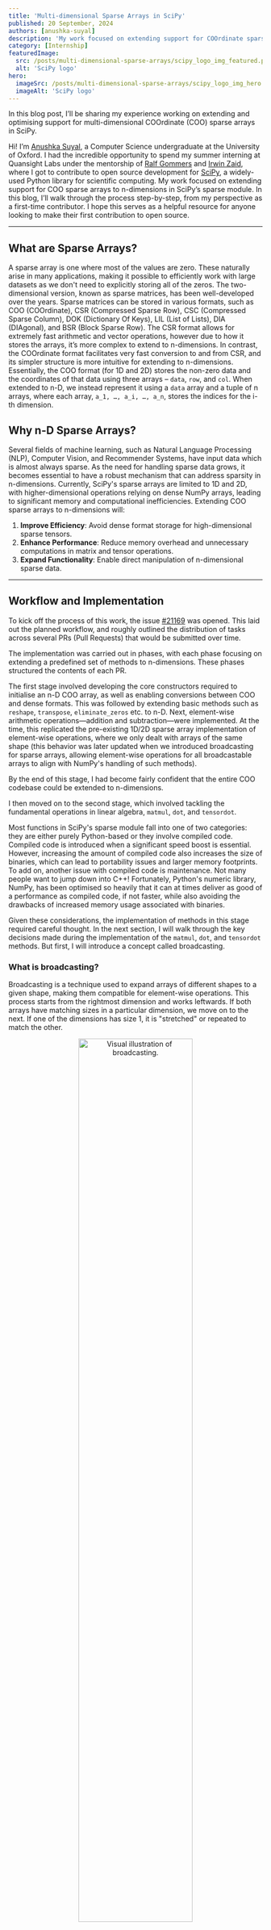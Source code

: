 ```yaml
---
title: 'Multi-dimensional Sparse Arrays in SciPy'
published: 20 September, 2024
authors: [anushka-suyal]
description: 'My work focused on extending support for COOrdinate sparse arrays in SciPy to n-dimensions.'
category: [Internship]
featuredImage:
  src: /posts/multi-dimensional-sparse-arrays/scipy_logo_img_featured.png
  alt: 'SciPy logo'
hero:
  imageSrc: /posts/multi-dimensional-sparse-arrays/scipy_logo_img_hero.png
  imageAlt: 'SciPy logo'
---
```


In this blog post, I’ll be sharing my experience working on extending and optimising support for multi-dimensional COOrdinate (COO) sparse arrays in SciPy.

Hi! I’m [Anushka Suyal](https://github.com/anushkasuyal), a Computer Science undergraduate at the University of Oxford.
I had the incredible opportunity to spend my summer interning at Quansight Labs under the mentorship of [Ralf Gommers](https://github.com/rgommers) and [Irwin Zaid](https://github.com/izaid), where I got to contribute to open source development for [SciPy](https://github.com/scipy/scipy), a widely-used Python library for scientific computing.
My work focused on extending support for COO sparse arrays to n-dimensions in SciPy’s sparse module. In this blog, I’ll walk through the process step-by-step, from my perspective as a first-time contributor. I hope this serves as a helpful resource for anyone looking to make their first contribution to open source.

---

## What are Sparse Arrays?

A sparse array is one where most of the values are zero. These naturally arise in many applications, making it possible to efficiently work with large datasets as we don't need to explicitly storing all of the zeros.
The two-dimensional version, known as sparse matrices, has been well-developed over the years. Sparse matrices can be stored in various formats, such as COO (COOrdinate), CSR (Compressed Sparse Row), CSC (Compressed Sparse Column), DOK (Dictionary Of Keys), LIL (List of Lists), DIA (DIAgonal), and BSR (Block Sparse Row).
The CSR format allows for extremely fast arithmetic and vector operations, however due to how it stores the arrays, it’s more complex to extend to n-dimensions. In contrast, the COOrdinate format facilitates very fast conversion to and from CSR, and its simpler structure is more intuitive for extending to n-dimensions. Essentially, the COO format (for 1D and 2D) stores the non-zero data and the coordinates of that data using three arrays – `data`, `row`, and `col`. When extended to n-D, we instead represent it using a `data` array and a tuple of n arrays, where each array, `a_1, …, a_i, …, a_n`, stores the indices for the i-th dimension.

## Why n-D Sparse Arrays?

Several fields of machine learning, such as Natural Language Processing (NLP), Computer Vision, and Recommender Systems, have input data which is almost always sparse. As the need for handling sparse data grows, it becomes essential to have a robust mechanism that can address sparsity in n-dimensions.
Currently, SciPy's sparse arrays are limited to 1D and 2D, with higher-dimensional operations relying on dense NumPy arrays, leading to significant memory and computational inefficiencies. Extending COO sparse arrays to n-dimensions will:

1. **Improve Efficiency**: Avoid dense format storage for high-dimensional sparse tensors.
2. **Enhance Performance**: Reduce memory overhead and unnecessary computations in matrix and tensor operations.
3. **Expand Functionality**: Enable direct manipulation of n-dimensional sparse data.

---

## Workflow and Implementation

To kick off the process of this work, the issue [#21169](https://github.com/scipy/scipy/issues/21169) was opened.
This laid out the planned workflow, and roughly outlined the distribution of tasks across several PRs (Pull Requests) that would be submitted over time.

The implementation was carried out in phases, with each phase focusing on extending a predefined set of methods to n-dimensions. These phases structured the contents of each PR.

The first stage involved developing the core constructors required to initialise an n-D COO array, as well as enabling conversions between COO and dense formats. This was followed by extending basic methods such as `reshape`, `transpose`, `eliminate_zeros` etc. to n-D. Next, element-wise arithmetic operations—addition and subtraction—were implemented. At the time, this replicated the pre-existing 1D/2D sparse array implementation of element-wise operations, where we only dealt with arrays of the same shape (this behavior was later updated when we introduced broadcasting for sparse arrays, allowing element-wise operations for all broadcastable arrays to align with NumPy's handling of such methods).

By the end of this stage, I had become fairly confident that the entire COO codebase could be extended to n-dimensions.

I then moved on to the second stage, which involved tackling the fundamental operations in linear algebra, `matmul`, `dot`, and `tensordot`.

Most functions in SciPy's sparse module fall into one of two categories: they are either purely Python-based or they involve compiled code. Compiled code is introduced when a significant speed boost is essential. However, increasing the amount of compiled code also increases the size of binaries, which can lead to portability issues and larger memory footprints. To add on, another issue with compiled code is maintenance. Not many people want to jump down into C++! Fortunately, Python's numeric library, NumPy, has been optimised so heavily that it can at times deliver as good of a performance as compiled code, if not faster, while also avoiding the drawbacks of increased memory usage associated with binaries.

Given these considerations, the implementation of methods in this stage required careful thought. In the next section, I will walk through the key decisions made during the implementation of the `matmul`, `dot`, and `tensordot` methods. But first, I will introduce a concept called broadcasting.

### What is broadcasting?

Broadcasting is a technique used to expand arrays of different shapes to a given shape, making them compatible for element-wise operations. This process starts from the rightmost dimension and works leftwards. If both arrays have matching sizes in a particular dimension, we move on to the next. If one of the dimensions has size 1, it is "stretched" or repeated to match the other.

<p align="center">
  <img
    alt="Visual illustration of broadcasting."
    src="/posts/multi-dimensional-sparse-arrays/broadcasting.png"
    width="67%"
  />
</p>
<i align="center">
  Retrieved from NumPy Documentation.
</i>

NumPy provides a method `broadcast_to`, which allows a dense array to be broadcast to a specific shape.

The first task in this phase was to implement a method that replicates this behavior for COO arrays. However, it’s important to note that whie NumPy generates a "view" of the original array, the method we introduced instantiated a new `coo_array` object whose `data` and `coords` attributes were generated by tiling and repeating the original array's `data` and `coords`.
This distinction is important because creating a view, as in NumPy, avoids duplicating data in memory, which is especially relevant when dealing with large arrays. In contrast, creating a new object (as we do here) involves copying the data, which can be more memory- and computation-intensive. For more details on copies and views in NumPy, see [this documentation](https://numpy.org/doc/stable/user/basics.copies.html).

### `matmul`

When multiplying matrices `A` and `B`, we require that the **number of columns of A == number of rows of B**, i.e. `A` has shape `(m,n)` and `B` has shape `(n,p)`. But what about multiplying arrays which have more than two dimensions? In this case, we broadcast both arrays over the leading dimensions (those before the last two). The last two dimensions are treated as matrices and must satisfy the matrix multiplication rule, while the remaining dimensions are broadcasted as needed.

If `A` has shape `(..., m, n)` and `B` has shape `(..., n, p)`, the result will have shape `(..., m, p)` after performing matrix multiplication on the last two dimensions of `A` and `B`.
If the leading dimensions are not the same, broadcasting applies to make them compatible by expanding dimensions where necessary according to certain rules (see more on [broadcasting](https://numpy.org/doc/stable/user/basics.broadcasting.html)).

Example:

Let `A` have shape `(4, 5, 1, 3, 6)` and `B` have shape `(1, 9, 6, 7)`. The product's shape will end in `(3, 7)` (as `(m,n) × (n, k) -> (m, k)`). We then compare the leading dimensions of `A` and `B`, `(4, 5, 1)` and `(1, 9)` and expand the dimensions such that both arrays have the same leading dimensions: `(4, 5, 9)`. Now, we can broadcast `A` from shape `(4, 5, 1, 3, 6)` to `(4, 5, 9, 3, 6)`, and `B` from shape `(1, 9, 6, 7)` to `(4, 5, 9, 6, 7)`.

Developing functionality for `matmul` involved considering two cases:

1. **Multiplication of a sparse array by a sparse array** -
   In this case, we first broadcast both arrays, then convert them to block-diagonal form in COO format (using helper function `_block_diag`). Afterward, we convert the 2D block-diagonal arrays into CSR format and use `csr_matmat` for efficient 2D sparse-sparse matrix multiplication, and convert the 2-D block diagonal product to an n-D COO array (using `_extract_block_diag`) to obtain the final result.

   The process may be better understood through the following code:

   ```python
   # Determine the new shape to broadcast A and B
   broadcast_shape = np.broadcast_shapes(shape_A[:-2], shape_B[:-2])
   new_shape_A = broadcast_shape + shape_A[-2:]
   new_shape_B = broadcast_shape + shape_B[-2:]

   A_broadcasted = A.broadcast_to(new_shape_A)
   B_broadcasted = B.broadcast_to(new_shape_B)

   # Convert n-D COO arrays to 2-D block diagonal arrays
   A_block_diag = _block_diag(A_broadcasted)
   B_block_diag = _block_diag(B_broadcasted)

   # Use csr_matmat to perform sparse matrix multiplication
   C_block_diag = (A_block_diag @ B_block_diag).tocoo() # calls 2-D COO matmul, which routes via CSR

   product_shape = broadcast_shape + (A.shape[-2], B.shape[-1])

   # Convert the 2-D block diagonal array back to n-D
   C = _extract_block_diag(C_block_diag, shape=product_shape)

   return C
   ```

2. **Multiplication of a sparse array by a dense array** -
   First, we broadcast `A` and `B`, then we call a C++ function `coo_matmat_dense_nd` which performs n-D sparse-dense multiplication (this is the n-D extension of the 2-D function `coo_matmat_dense` which I added in [PR #21240](https://github.com/scipy/scipy/pull/21240)).

   Without diving too deep into the C++ logic, I want to introduce the concept of strides with the following code snippet:

   ```cpp
   std::vector<npy_int64> strides_B(n_dim);
   strides[n_dim - 1] = 1;
   for (npy_int64 i = n_dim - 2; i >= 0; --i) {
        strides[i] = strides[i + 1] * shape[i + 1];
   }
   ```

   This code creates an array `strides`, which stores the step size needed to move from one element to the next along a particular axis in a multi-dimensional array.

   There are two common approaches for storing matrices/arrays in memory, namely **column-major** and **row-major** ordering.
   C and C++ use row-major ordering, meaning elements of a row are stored contiguously in memory. This ordering determines how strides are defined for traversing the array.

<p align="center">
  <img
    alt="Visual representation of row-major and column-major ordering."
    src="/posts/multi-dimensional-sparse-arrays/row_and_column_major_order.png"
    width="67%"
  />
</p>
<i align="center">
  Retrieved from Wikipedia Commons, authored by CMG Lee.
</i>

### `dot`/`tensordot`

- **Dot**

  1.  **Dot of a sparse array with a sparse array** -
      To compute the dot product of two n-D COO arrays `A` and `B`, we map them to 2-D COO arrays using `np.ravel_multi_index`, convert these arrays to CSR format, and then use `csr_matmat`. This yields a 2-D result, which is then mapped back to an n-D COO array using `np.unravel_index` to obtain the final n-D output.
      This approach was inspired by [Dan Schult's](https://github.com/dschult) [proof-of-concept](https://gist.github.com/dschult/6b65bd18cd425d07b1a659eb7f67bc58), and was also discussed in [#21169 (comment)](https://github.com/scipy/scipy/issues/21169#issuecomment-2243394297).

  2.  **Dot of a sparse array with a dense array** -
      This implementation involves reshaping `A` and `B` and then using `matmul`.

      For example:
      For `A` of shape `(2,3,4,5)` and `B` of shape `(6,7,5,9)` (where `A.shape[-1] == B.shape[-2]`), `A.dot(B)` will have shape `(2,3,4,6,7,9)`.
      Bu reshaping `A` to `(2,3,4,1,1,1)` and `B` to `(1,1,1,6,7,9)` and multiplying the reshaped arrays after broadcasting, we obtain a product of shape `(2,3,4,6,7,9)`, which matches the dot product of the original arrays.

      Routing `dot` via `matmul` here had a significant advantage - it avoided the need to introduce new compiled code to handle the sparse-dense case.

- **Tensordot**

  1.  **Tensordot of a sparse array with a sparse array** -
      This implementation is similar to that of `dot`, except that `tensordot` also takes an `axes` argument, which requires extra handling.
      While mapping to 2D for `dot`, the first dimension consisted of the coordinates obtained from mapping all non-reduced axes to 1D, and the second dimension consisted of the coordinates corresponding to the reduced axis (the rightmost one).
      In `tensordot` however, since multiple axes can be reduced, we separately raveled the coordinates for non-reduced and reduced axes to form the 2-D array. The steps for `dot` then followed.

  2.  **Tensordot of a sparse array with a dense array** -
      This implementation is also similar to `dot`'s, but involves some additional processing.
      Unlike `dot`, where the last dimension is always the reduced one, `tensordot` can take a tuple of `axes` to be reduced. Thus, we cannot directly use `dot`. Instead, we accumulate all reduced axes into one dimension and make this the trailing (rightmost) dimension. The approach taken for this involved transposing the array with a permutation based on the `axes` argument, so that all the reduced axes became the trailing axes of the transposed array. This was followed by a reshape, where the non-reduced axes remained as they were, but the reduced ones were contracted into a single dimension with a size equal to the product of the dimension sizes of the reduced axes.

      This was definitely one of my favourite ideas that I came up with and worked around - the transposing and permuting involved lots of experimentation with NumPy arrays, until it all fell into place!

This concluded the work for the second PR. Moving on to the third stage, I focused on implementing element-wise operations such as `multiply`, `divide`, `minimum`, `maximum`, all boolean comparators (`==`, `!=`, `>`, `<`, `>=`, `<=`) etc. The pre-existing behaviour of these was based on a straightforward logic - two arrays could only undergo element-wise operations if they had the same shape. Most of these operations converted the input arrays to CSR/CSC format before further computation. However, at that time, 2-D CSR broadcasting didn't exist, and the need for this to eventually be introduced went all the way back to [this issue](https://github.com/scipy/scipy/issues/2128) from 2013. The goal was to ensure that the behaviour of methods in SciPy sparse replicated that of the corresponding NumPy methods.

The work for this PR, therefore, started off by opening a PR to [add CSR broadcasting](https://github.com/scipy/scipy/pull/21412). This followed by making a number of tweaks to the pre-existing CSR/CSC methods, which included removing outdated tests which no longer raised an error, now that 1D and 2D CSR arrays could be multiplied without resulting in a `ValueError`, provided they were broadcastable. Ensuring that CSR arrays could broadcast before making changes to the COO codebase was essential for maintaining consistency in behaviour across all sparse array formats.

Since COO broadcasting had already been implemented in the second PR, extending most element-wise operations to n-D followed a standarrd procedure. This involved broadcasting the input arrays, reshaping them to 2-D, routing via CSR, and then reshaping the output back. This update also necessitated modifying the definitions of addition and subtraction to incorporate broadcasting. This led to a change in the definition of densification for COO arrays (performed by the constructor `toarray()`, one of the first methods defined).

Initially, addition for 1D/2D COO arrays used a C++ function, `coo_todense`, which was extended to `coo_todense_nd` for n-D operations. However, since we eventually implemented other element-wise operations by mapping n-D to 2-D and routing via CSR for efficiency, it made sense to apply the same approach to addition. This then removed the usage of `coo_todense_nd` in addition, and the C++ function was now only called by the `toarray()` constructor. Replacing any compiled code with Python code is always a plus, as long as the performance isn't affected significantly. This is when I revisited the densification method proposed in [Dan Schult's](https://github.com/dschult) [proof-of-concept](https://gist.github.com/dschult/6b65bd18cd425d07b1a659eb7f67bc58), which purely utilised NumPy tools. The definition was as follows:

     ```python
     def toarray(self, order=None, out=None):
        flat_indices = np.ravel_multi_index(self.coords, self.shape)
        B = np.zeros(self.shape, dtype=self.dtype)
        np.add.at(B.ravel(), flat_indices, self.data)
     return B.reshape(self.shape)
     ```

Benchmarking showed that the pure Python code outperformed the compiled version, due to NumPy’s highly optimised array operations (refer to benchmarking results [here](https://github.com/scipy/scipy/issues/21169#issuecomment-2331031905)).

This new `toarray()` definition was then incorporated, and since `coo_todense_nd` was no longer needed, it was removed.

After extending the element-wise operations, work was done on adding n-D support for functions like `max`, `min` etc., which required carefully mapping to 2-D based on the `axes` argument using `np.ravel_multi_index`, followed by routing via CSR. Additionally, I developed constructors such as `hstack`, `vstack`, `block_diag`, and others.

Further enhancements included extending the Kronecker product (`kron`) and `diagonal` method to n-D, and introducing `tensorsolve` in `scipy.sparse.linalg`, which replicated the behaviour of `np.linalg.tensorsolve` but for n-D COO arrays. This is an n-D extension of the existing `spsolve` method in `scipy.sparse.linalg`, which solves the linear system `Ax=b` for sparse matrices (2-D) and vectors (1-D).

### Testing

Testing was conducted in parallel to the development of each method. This was essential because minor changes in one file can potentially break functionality across the entire SciPy codebase. To address this, it was important to ensure that all functionalities remained intact across the module and that no tests failed due to recent changes or added code.

For methods such as `add`, `sub`, `max`, `nanmax` etc., it was vital to ensure that correct behaviour was observed when given input data such as empty arrays, shapes with dimension size of 0, data with `NaN` and `inf` values, and empty tuple `()` arguments. Operations like `matmul` and `tensordot` required boundary condition testing and validation across all possible dimension combinations (e.g., `1D * 3D`, `6D * 1D`, `4D * 2D`).

---

## Status

At the time of writing, the [first PR](https://github.com/scipy/scipy/pull/21197) has been merged, the [second PR](https://github.com/scipy/scipy/pull/21435) is under review by the maintainers, and the final segment of work is complete. This segment will be submitted once the previous PR is merged. The scheme of action for this work will depend on whether the community prefers breaking down different sections of the work into individual PRs to facilitate the review process.

[The tracker issue](https://github.com/scipy/scipy/issues/21169) will be updated with progress as further PRs are merged.

## Acknowledgements

This internship has been an incredible learning experience, and this wouldn't have been possible without the exceptional guidance and support that I received from my mentors, [Ralf Gommers](https://github.com/rgommers) and [Irwin Zaid](https://github.com/izaid). I also want to express my gratitude to the SciPy community, particularly [Dan Schult](https://github.com/dschult) and [CJ Carey](https://github.com/perimosocordiae) for their involvement in reviewing many of my PRs, and to [Melissa Weber Mendonça](https://github.com/melissawm) for coordinating this program and providing support throughout the internship. I am very grateful for this opportunity. Knowing that my contributions will be part of a widely used package like SciPy is a significant motivation!

## References

- [Proof-of-concept for n-D sparse arrays](https://gist.github.com/dschult/6b65bd18cd425d07b1a659eb7f67bc58)
- [Tracker Issue for n-D COO array support in SciPy](https://github.com/scipy/scipy/issues/21169)
- [The array API standard](https://data-apis.org/array-api/)

<br />
